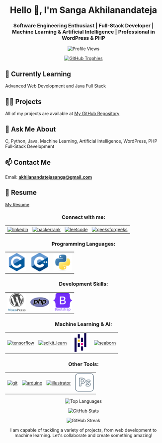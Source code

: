 <h1 align="center">Hello 👋, I'm Sanga Akhilanandateja</h1>
<h3 align="center">Software Engineering Enthusiast | Full-Stack Developer | Machine Learning & Artificial Intelligence | Professional in WordPress & PHP</h3>

<p align="center">
  <img class="profile-views" src="https://komarev.com/ghpvc/?username=Akhilanandateja&label=Profile%20views&color=0e75b6&style=flat" alt="Profile Views" width="300" height="60" />
</p>

<p align="center">
  <a href="https://github.com/ryo-ma/github-profile-trophy">
    <img src="https://github-profile-trophy.vercel.app/?username=Akhilanandateja&column=7&margin-w=15&margin-h=15" alt="GitHub Trophies" />
  </a>
</p>

## 🌱 Currently Learning
Advanced Web Development and Java Full Stack

## 👨‍💻 Projects
All of my projects are available at [My GitHub Repository](https://github.com/Akhilanandateja?tab=repositories)

## 💬 Ask Me About
C, Python, Java, Machine Learning, Artificial Intelligence, WordPress, PHP Full-Stack Development

## 📫 Contact Me
Email: **akhilanandatejasanga@gmail.com**

## 📄 Resume
[My Resume](https://drive.google.com/file/d/1g9Tlz3g3hedWVOU_axLeQ2ks5ulNiocl/view?usp=sharing)

<h3 align="center">Connect with me:</h3>
<p align="center">
  <table align="center">
    <tr>
      <td><a href="https://www.linkedin.com/in/sanga-akhilanandateja-2296b6294/" target="blank"><img align="center" src="https://raw.githubusercontent.com/rahuldkjain/github-profile-readme-generator/master/src/images/icons/Social/linked-in-alt.svg" alt="linkedin" height="60" width="60" /></a></td>
      <td><a href="https://www.hackerrank.com/profile/2203a52173" target="blank"><img align="center" src="https://raw.githubusercontent.com/rahuldkjain/github-profile-readme-generator/master/src/images/icons/Social/hackerrank.svg" alt="hackerrank" height="60" width="60" /></a></td>
      <td><a href="https://leetcode.com/u/Akhilanandateja/" target="blank"><img align="center" src="https://raw.githubusercontent.com/rahuldkjain/github-profile-readme-generator/master/src/images/icons/Social/leet-code.svg" alt="leetcode" height="60" width="60" /></a></td>
      <td><a href="https://www.geeksforgeeks.org/user/akhilanandateja/" target="blank"><img align="center" src="https://raw.githubusercontent.com/rahuldkjain/github-profile-readme-generator/master/src/images/icons/Social/geeks-for-geeks.svg" alt="geeksforgeeks" height="60" width="60" /></a></td>
    </tr>
  </table>
</p>

<h3 align="center">Programming Languages:</h3>
<p align="center">
  <table align="center">
    <tr>
      <td><a href="https://www.cprogramming.com/" target="_blank" rel="noreferrer"><img src="https://raw.githubusercontent.com/devicons/devicon/master/icons/c/c-original.svg" alt="c" width="60" height="60"/></a></td>
      <td><a href="https://isocpp.org/" target="_blank" rel="noreferrer"><img src="https://raw.githubusercontent.com/devicons/devicon/master/icons/cplusplus/cplusplus-original.svg" alt="cplusplus" width="60" height="60"/></a></td>
      <td><a href="https://www.python.org" target="_blank" rel="noreferrer"><img src="https://raw.githubusercontent.com/devicons/devicon/master/icons/python/python-original.svg" alt="python" width="60" height="60"/></a></td>
    </tr>
  </table>
</p>

<h3 align="center">Development Skills:</h3>
<p align="center">
  <table align="center">
    <tr>
      <td><a href="https://wordpress.org/" target="_blank" rel="noreferrer"><img src="https://raw.githubusercontent.com/devicons/devicon/master/icons/wordpress/wordpress-original.svg" alt="wordpress" width="60" height="60"/></a></td>
      <td><a href="https://www.php.net/" target="_blank" rel="noreferrer"><img src="https://raw.githubusercontent.com/devicons/devicon/master/icons/php/php-original.svg" alt="php" width="60" height="60"/></a></td>
      <td><a href="https://getbootstrap.com/" target="_blank" rel="noreferrer"><img src="https://raw.githubusercontent.com/devicons/devicon/master/icons/bootstrap/bootstrap-plain-wordmark.svg" alt="bootstrap" width="60" height="60"/></a></td>
    </tr>
  </table>
</p>

<h3 align="center">Machine Learning & AI:</h3>
<p align="center">
  <table align="center">
    <tr>
      <td><a href="https://www.tensorflow.org/" target="_blank" rel="noreferrer"><img src="https://www.vectorlogo.zone/logos/tensorflow/tensorflow-icon.svg" alt="tensorflow" width="60" height="60"/></a></td>
      <td><a href="https://scikit-learn.org/" target="_blank" rel="noreferrer"><img src="https://upload.wikimedia.org/wikipedia/commons/0/05/Scikit_learn_logo_small.svg" alt="scikit_learn" width="60" height="60"/></a></td>
      <td><a href="https://pandas.pydata.org/" target="_blank" rel="noreferrer"><img src="https://raw.githubusercontent.com/devicons/devicon/master/icons/pandas/pandas-original.svg" alt="pandas" width="60" height="60"/></a></td>
      <td><a href="https://seaborn.pydata.org/" target="_blank" rel="noreferrer"><img src="https://seaborn.pydata.org/_images/logo-mark-lightbg.svg" alt="seaborn" width="60" height="60"/></a></td>
    </tr>
  </table>
</p>

<h3 align="center">Other Tools:</h3>
<p align="center">
  <table align="center">
    <tr>
      <td><a href="https://git-scm.com/" target="_blank" rel="noreferrer"><img src="https://www.vectorlogo.zone/logos/git-scm/git-scm-icon.svg" alt="git" width="60" height="60"/></a></td>
      <td><a href="https://www.arduino.cc/" target="_blank" rel="noreferrer"><img src="https://cdn.worldvectorlogo.com/logos/arduino-1.svg" alt="arduino" width="60" height="60"/></a></td>
      <td><a href="https://www.adobe.com/in/products/illustrator.html" target="_blank" rel="noreferrer"><img src="https://www.vectorlogo.zone/logos/adobe_illustrator/adobe_illustrator-icon.svg" alt="illustrator" width="60" height="60"/></a></td>
      <td><a href="https://www.photoshop.com/en" target="_blank" rel="noreferrer"><img src="https://raw.githubusercontent.com/devicons/devicon/master/icons/photoshop/photoshop-line.svg" alt="photoshop" width="60" height="60"/></a></td>
    </tr>
  </table>
</p>

<p align="center">
  <img src="https://github-readme-stats.vercel.app/api/top-langs?username=Akhilanandateja&show_icons=true&locale=en&layout=compact" alt="Top Languages" width="600" />
</p>

<p align="center">
  <img src="https://github-readme-stats.vercel.app/api?username=Akhilanandateja&show_icons=true&locale=en" alt="GitHub Stats" width="600" />
</p>

<p align="center">
  <img src="https://github-readme-streak-stats.herokuapp.com/?user=Akhilanandateja&" alt="GitHub Streak" width="600" />
</p>

<p align="center">
  I am capable of tackling a variety of projects, from web development to machine learning. Let's collaborate and create something amazing!
</p>
